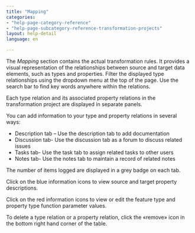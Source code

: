 ```yaml
---
title: "Mapping"
categories:
- "help-page-category-reference"
- "help-page-subcategory-reference-transformation-projects"
layout: help-detail
language: en

---
```


The *Mapping* section contains the actual transformation rules. It provides a visual representation of the relationships between source and target data elements, such as types and properties. Filter the displayed type relationships using the dropdown menu at the top of the page. Use the search bar to find key words anywhere within the relations.

Each type relation and its associated property relations in the transformation project are displayed in separate panels.

You can add information to your type and property relations in several ways:

*	Description tab – Use the description tab to add documentation
*	Discussion tab- Use the discussion tab as a forum to discuss related issues
*	Tasks tab- Use the task tab to assign related tasks to other users
*	Notes tab- Use the notes tab to maintain a record of related notes

The number of items logged are displayed in a grey badge on each tab.

Click on the blue information icons to view source and target property descriptions.

Click on the red information icons to view or edit the feature type and property type function parameter values.

To delete a type relation or a property relation, click the «remove» icon in the bottom right hand corner of the table.
